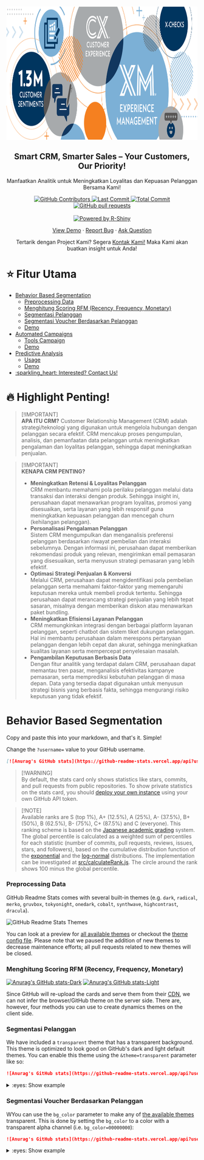 <p align="center">
 <img src="https://raw.githubusercontent.com/panjiarf4/Kelompok-4-MDS/refs/heads/main/images/header.webp" width="1000px" height="350px" alt="GitHub Readme Stats" />
 <h2 align="center">Smart CRM, Smarter Sales – Your Customers, Our Priority!</h2>
 <p align="center">Manfaatkan Analitik untuk Meningkatkan Loyalitas dan Kepuasan Pelanggan Bersama Kami!</p>
</p>
  <p align="center">
    <a href="https://github.com/panjiarf4/Kelompok-4-MDS/graphs/contributors">
      <img alt="GitHub Contributors" src="https://img.shields.io/github/contributors/panjiarf4/Kelompok-4-MDS" />
    </a>
    <a href="https://github.com/panjiarf4/Kelompok-4-MDS/issues">
      <img alt="Last Commit" src="https://img.shields.io/github/last-commit/panjiarf4/Kelompok-4-MDS" />
    </a>
     <a href="https://github.com/panjiarf4/Kelompok-4-MDS/issues">
      <img alt="Total Commit" src="https://img.shields.io/github/commit-activity/y/panjiarf4/Kelompok-4-MDS" />
    </a>
    <a href="https://github.com/panjiarf4/Kelompok-4-MDS/pulls">
      <img alt="GitHub pull requests" src="https://img.shields.io/github/issues-pr/anuraghazra/github-readme-stats?color=0088ff" />
    </a>
    <br />
    <br />
    <a href="https://shiny.posit.co">
  <img src="https://img.shields.io/badge/Powered%20by-R--Shiny-blue?style=for-the-badge&logo=r&logoColor=white" alt="Powered by R-Shiny"/>
</a>
  </p>
    <p align="center">
    <a href="#all-demos">View Demo</a>
    ·
    <a href="https://github.com/anuraghazra/github-readme-stats/issues/new?assignees=&labels=bug&projects=&template=bug_report.yml">Report Bug</a>
    ·
    <a href="https://github.com/anuraghazra/github-readme-stats/discussions/new?category=q-a">Ask Question</a>
  </p>

<p align="center">Tertarik dengan Project Kami? Segera <a href="https://www.paypal.me/anuraghazra">Kontak Kami!</a> Maka Kami akan buatkan insight untuk Anda!</p>

# **⭐ Fitur Utama** <!-- omit in toc -->

- [Behavior Based Segmentation](#behavior-based-segmentation)
    - [Preprocessing Data](#preprocessing-data)
    - [Menghitung Scoring RFM (Recency, Frequency, Monetary)](#scoring-rfm)
    - [Segmentasi Pelanggan](#segmentasi-pelanggan)
    - [Segmentasi Voucher Berdasarkan Pelanggan](#segmentasi-voucher)
    - [Demo](#demo-1)
- [Automated Campaigns](#automated-campaigns)
    - [Tools Campaign](#campaihn)
    - [Demo](#demo)
- [Predictive Analysis](#predictive-analysis)
    - [Usage](#usage-1)
    - [Demo](#demo-1)
- [:sparkling\_heart: Interested? Contact Us!](#contact-us)

# **🔥 Highlight Penting!** <!-- omit in toc -->

> [!IMPORTANT]\
> **APA ITU CRM?**
> Customer Relationship Management (CRM) adalah strategi/teknologi yang digunakan untuk mengelola hubungan dengan pelanggan secara efektif. CRM mencakup proses pengumpulan, analisis, dan pemanfaatan data pelanggan untuk meningkatkan pengalaman dan loyalitas pelanggan, sehingga dapat meningkatkan penjualan.

> [!IMPORTANT]\
> **KENAPA CRM PENTING?**
> - **Meningkatkan Retensi & Loyalitas Pelanggan**  
>  CRM membantu memahami pola perilaku pelanggan melalui data transaksi dan interaksi dengan produk. Sehingga insight ini, perusahaan dapat menawarkan program loyalitas, promosi yang disesuaikan, serta layanan yang lebih responsif guna meningkatkan kepuasan pelanggan dan mencegah churn (kehilangan pelanggan).
> - **Personalisasi Pengalaman Pelanggan**  
>  Sistem CRM mengumpulkan dan menganalisis preferensi pelanggan berdasarkan riwayat pembelian dan interaksi sebelumnya. Dengan informasi ini, perusahaan dapat memberikan rekomendasi produk yang relevan, mengirimkan email pemasaran yang disesuaikan, serta menyusun strategi pemasaran yang lebih efektif.
> - **Optimasi Strategi Penjualan & Konversi**  
>  Melalui CRM, perusahaan dapat mengidentifikasi pola pembelian pelanggan serta memahami faktor-faktor yang memengaruhi keputusan mereka untuk membeli produk tertentu. Sehingga perusahaan dapat merancang strategi penjualan yang lebih tepat sasaran, misalnya dengan memberikan diskon atau menawarkan paket bundling.
> - **Meningkatkan Efisiensi Layanan Pelanggan**  
>  CRM memungkinkan integrasi dengan berbagai platform layanan pelanggan, seperti chatbot dan sistem tiket dukungan pelanggan. Hal ini membantu perusahaan dalam merespons pertanyaan pelanggan dengan lebih cepat dan akurat, sehingga meningkatkan kualitas layanan serta mempercepat penyelesaian masalah.
> - **Pengambilan Keputusan Berbasis Data**  
>  Dengan fitur analitik yang terdapat dalam CRM, perusahaan dapat memantau tren pasar, menganalisis efektivitas kampanye pemasaran, serta memprediksi kebutuhan pelanggan di masa depan. Data yang tersedia dapat digunakan untuk menyusun strategi bisnis yang berbasis fakta, sehingga mengurangi risiko keputusan yang tidak efektif.

# Behavior Based Segmentation

Copy and paste this into your markdown, and that's it. Simple!

Change the `?username=` value to your GitHub username.

```md
[![Anurag's GitHub stats](https://github-readme-stats.vercel.app/api?username=anuraghazra)](https://github.com/anuraghazra/github-readme-stats)
```

> [!WARNING]\
> By default, the stats card only shows statistics like stars, commits, and pull requests from public repositories. To show private statistics on the stats card, you should [deploy your own instance](#deploy-on-your-own) using your own GitHub API token.

> [!NOTE]\
> Available ranks are S (top 1%), A+ (12.5%), A (25%), A- (37.5%), B+ (50%), B (62.5%), B- (75%), C+ (87.5%) and C (everyone). This ranking scheme is based on the [Japanese academic grading](https://wikipedia.org/wiki/Academic_grading_in_Japan) system. The global percentile is calculated as a weighted sum of percentiles for each statistic (number of commits, pull requests, reviews, issues, stars, and followers), based on the cumulative distribution function of the [exponential](https://wikipedia.org/wiki/exponential_distribution) and the [log-normal](https://wikipedia.org/wiki/Log-normal_distribution) distributions. The implementation can be investigated at [src/calculateRank.js](https://github.com/anuraghazra/github-readme-stats/blob/master/src/calculateRank.js). The circle around the rank shows 100 minus the global percentile.

### Preprocessing Data

GitHub Readme Stats comes with several built-in themes (e.g. `dark`, `radical`, `merko`, `gruvbox`, `tokyonight`, `onedark`, `cobalt`, `synthwave`, `highcontrast`, `dracula`).

<img src="https://res.cloudinary.com/anuraghazra/image/upload/v1595174536/grs-themes_l4ynja.png" alt="GitHub Readme Stats Themes" width="600px"/>

You can look at a preview for [all available themes](themes/README.md) or checkout the [theme config file](themes/index.js). Please note that we paused the addition of new themes to decrease maintenance efforts; all pull requests related to new themes will be closed.


### Menghitung Scoring RFM (Recency, Frequency, Monetary)

[![Anurag's GitHub stats-Dark](https://github-readme-stats.vercel.app/api?username=anuraghazra\&show_icons=true\&theme=dark#gh-dark-mode-only)](https://github.com/anuraghazra/github-readme-stats#responsive-card-theme#gh-dark-mode-only)
[![Anurag's GitHub stats-Light](https://github-readme-stats.vercel.app/api?username=anuraghazra\&show_icons=true\&theme=default#gh-light-mode-only)](https://github.com/anuraghazra/github-readme-stats#responsive-card-theme#gh-light-mode-only)

Since GitHub will re-upload the cards and serve them from their [CDN](https://docs.github.com/en/authentication/keeping-your-account-and-data-secure/about-anonymized-urls), we can not infer the browser/GitHub theme on the server side. There are, however, four methods you can use to create dynamics themes on the client side.


### Segmentasi Pelanggan

We have included a `transparent` theme that has a transparent background. This theme is optimized to look good on GitHub's dark and light default themes. You can enable this theme using the `&theme=transparent` parameter like so:

```md
![Anurag's GitHub stats](https://github-readme-stats.vercel.app/api?username=anuraghazra&show_icons=true&theme=transparent)
```

<details>
<summary>:eyes: Show example</summary>

![Anurag's GitHub stats](https://github-readme-stats.vercel.app/api?username=anuraghazra\&show_icons=true\&theme=transparent)

</details>

### Segmentasi Voucher Berdasarkan Pelanggan

WYou can use the `bg_color` parameter to make any of [the available themes](themes/README.md) transparent. This is done by setting the `bg_color` to a color with a transparent alpha channel (i.e. `bg_color=00000000`):

```md
![Anurag's GitHub stats](https://github-readme-stats.vercel.app/api?username=anuraghazra&show_icons=true&bg_color=00000000)
```

<details>
<summary>:eyes: Show example</summary>

![Anurag's GitHub stats](https://github-readme-stats.vercel.app/api?username=anuraghazra\&show_icons=true\&bg_color=00000000)

</details>
